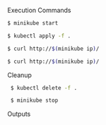 
Execution Commands

```bash
$ minikube start

$ kubectl apply -f .

$ curl http://$(minikube ip)/

$ curl http://$(minikube ip)/
```


Cleanup

```bash
 $ kubectl delete -f .

 $ minikube stop
```

Outputs
